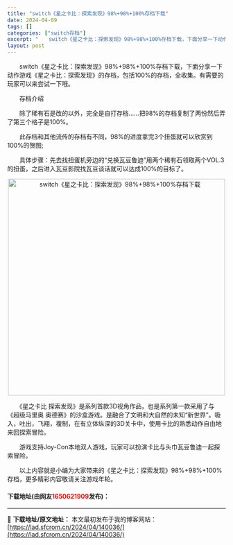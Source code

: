 ```yaml
---
title: "switch《星之卡比：探索发现》98%+98%+100%存档下载"
date: 2024-04-09
tags: []
categories: ["switch存档"]
excerpt: "　　switch《星之卡比：探索发现》98%+98%+100%存档下载，下面分享一下动作游戏《星之卡比：探索发现》的存档，包括100%的存档，全收集。有需要的玩家可以来尝试一下哦。 　　存档介绍 　　除了稀有石是改的以外，完全是自打存档&hellip;&hellip;把98%的存档复制了两份然后弄了&hellip;"
layout: post
---
```


 <p>　　switch《星之卡比：探索发现》98%+98%+100%存档下载，下面分享一下动作游戏《星之卡比：探索发现》的存档，包括100%的存档，全收集。有需要的玩家可以来尝试一下哦。</p> <p>　　存档介绍</p> <p>　　除了稀有石是改的以外，完全是自打存档&hellip;&hellip;把98%的存档复制了两份然后弄了第三个格子是100%。</p> <p>　　此存档和其他流传的存档有不同，98%的进度拿完3个扭蛋就可以欣赏到100%的贺图;</p> <p>　　具体步骤：先去找扭蛋机旁边的&ldquo;兑换瓦豆鲁迪&rdquo;用两个稀有石领取两个VOL.3的扭蛋，之后进入瓦豆影院找瓦豆谈话就可以达成100%的目标了。</p> <p align="center"><img align="" border="0" src="https://lad.sfcrom.cn/wp-content/uploads/2024/04/20240409_6614f29fd3d78.webp" width="500" alt="switch《星之卡比：探索发现》98%+98%+100%存档下载" /></p> <p>　　《星之卡比 探索发现》是系列首款3D视角作品，也是系列第一款采用了与《超级马里奥 奥德赛》的沙盒游戏。是融合了文明和大自然的未知&ldquo;新世界&rdquo;。吸入，吐出，飞翔，複制，在有立体纵深的3D关卡中，使用卡比的熟悉动作自由地来回探索冒险。</p> <p>　　游戏支持Joy-Con本地双人游戏，玩家可以扮演卡比与头巾瓦豆鲁迪一起探索冒险。</p> <p>　　以上内容就是小编为大家带来的《星之卡比：探索发现》98%+98%+100%存档，更多精彩内容敬请关注游戏年轮。</p> <p><h4>下载地址(由网友<font color="red">1650621909</font>发布)：</h4></p> 

---
📖 **下载地址/原文地址：** 本文最初发布于我的博客网站：[https://lad.sfcrom.cn/2024/04/140036/](https://lad.sfcrom.cn/2024/04/140036/)

